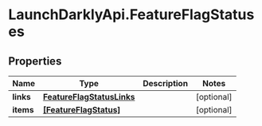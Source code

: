# LaunchDarklyApi.FeatureFlagStatuses

## Properties
Name | Type | Description | Notes
------------ | ------------- | ------------- | -------------
**links** | [**FeatureFlagStatusLinks**](FeatureFlagStatusLinks.md) |  | [optional] 
**items** | [**[FeatureFlagStatus]**](FeatureFlagStatus.md) |  | [optional] 


